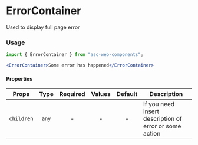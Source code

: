 # ErrorContainer

Used to display full page error

### Usage

```js
import { ErrorContainer } from "asc-web-components";
```

```jsx
<ErrorContainer>Some error has happened</ErrorContainer>
```

#### Properties

| Props      | Type  | Required | Values | Default | Description                                            |
| ---------- | :---: | :------: | :----: | :-----: | ------------------------------------------------------ |
| `children` | `any` |    -     |   -    |    -    | If you need insert description of error or some action |
